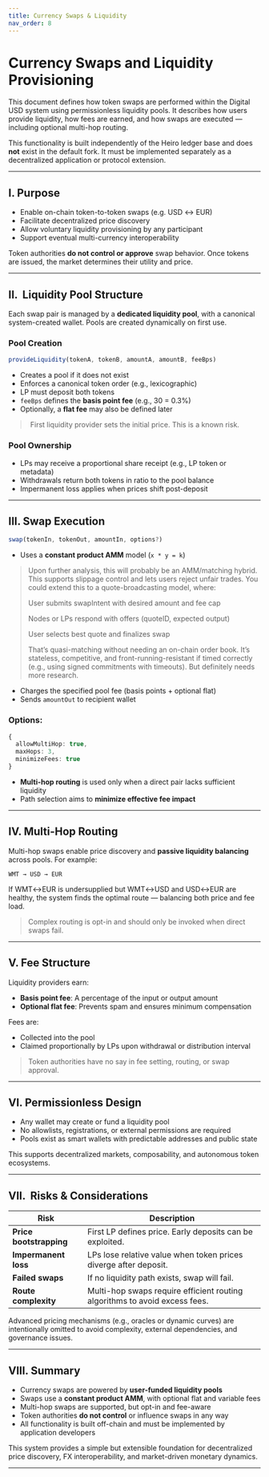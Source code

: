 ```yaml
---
title: Currency Swaps & Liquidity
nav_order: 8
---
```


#  Currency Swaps and Liquidity Provisioning

This document defines how token swaps are performed within the Digital USD system using permissionless liquidity pools. It describes how users provide liquidity, how fees are earned, and how swaps are executed — including optional multi-hop routing.

This functionality is built independently of the Heiro ledger base and does **not** exist in the default fork. It must be implemented separately as a decentralized application or protocol extension.

---

## I.  Purpose

- Enable on-chain token-to-token swaps (e.g. USD ↔ EUR)
- Facilitate decentralized price discovery
- Allow voluntary liquidity provisioning by any participant
- Support eventual multi-currency interoperability

Token authorities **do not control or approve** swap behavior. Once tokens are issued, the market determines their utility and price.

---

## II. ️ Liquidity Pool Structure

Each swap pair is managed by a **dedicated liquidity pool**, with a canonical system-created wallet. Pools are created dynamically on first use.

### Pool Creation

```ts
provideLiquidity(tokenA, tokenB, amountA, amountB, feeBps)
```

- Creates a pool if it does not exist
- Enforces a canonical token order (e.g., lexicographic)
- LP must deposit both tokens
- `feeBps` defines the **basis point fee** (e.g., 30 = 0.3%)
- Optionally, a **flat fee** may also be defined later

> ️ First liquidity provider sets the initial price. This is a known risk.

### Pool Ownership
- LPs may receive a proportional share receipt (e.g., LP token or metadata)
- Withdrawals return both tokens in ratio to the pool balance
- Impermanent loss applies when prices shift post-deposit

---

## III.  Swap Execution

```ts
swap(tokenIn, tokenOut, amountIn, options?)
```

- Uses a **constant product AMM** model (`x * y = k`)
>Upon further analysis, this will probably be an AMM/matching hybrid.
>This supports slippage control and lets users reject unfair trades. You could extend this to a quote-broadcasting model, where:
>
>User submits swapIntent with desired amount and fee cap
>
>Nodes or LPs respond with offers (quoteID, expected output)
>
>User selects best quote and finalizes swap
>
>That’s quasi-matching without needing an on-chain order book. It’s stateless, competitive, and front-running-resistant if timed correctly (e.g., using signed commitments with timeouts).
>But definitely needs more research.
- Charges the specified pool fee (basis points + optional flat)
- Sends `amountOut` to recipient wallet

### Options:
```ts
{
  allowMultiHop: true,
  maxHops: 3,
  minimizeFees: true
}
```

- **Multi-hop routing** is used only when a direct pair lacks sufficient liquidity
- Path selection aims to **minimize effective fee impact**

---

## IV.  Multi-Hop Routing

Multi-hop swaps enable price discovery and **passive liquidity balancing** across pools. For example:

```
WMT → USD → EUR
```

If WMT↔EUR is undersupplied but WMT↔USD and USD↔EUR are healthy, the system finds the optimal route — balancing both price and fee load.

> Complex routing is opt-in and should only be invoked when direct swaps fail.

---

## V.  Fee Structure

Liquidity providers earn:
- **Basis point fee**: A percentage of the input or output amount
- **Optional flat fee**: Prevents spam and ensures minimum compensation

Fees are:
- Collected into the pool
- Claimed proportionally by LPs upon withdrawal or distribution interval

> Token authorities have no say in fee setting, routing, or swap approval.

---

## VI.  Permissionless Design

- Any wallet may create or fund a liquidity pool
- No allowlists, registrations, or external permissions are required
- Pools exist as smart wallets with predictable addresses and public state

This supports decentralized markets, composability, and autonomous token ecosystems.

---

## VII. ️ Risks & Considerations

| Risk | Description |
|------|-------------|
| **Price bootstrapping** | First LP defines price. Early deposits can be exploited. |
| **Impermanent loss** | LPs lose relative value when token prices diverge after deposit. |
| **Failed swaps** | If no liquidity path exists, swap will fail. |
| **Route complexity** | Multi-hop swaps require efficient routing algorithms to avoid excess fees. |

Advanced pricing mechanisms (e.g., oracles or dynamic curves) are intentionally omitted to avoid complexity, external dependencies, and governance issues.

---

## VIII.  Summary

- Currency swaps are powered by **user-funded liquidity pools**
- Swaps use a **constant product AMM**, with optional flat and variable fees
- Multi-hop swaps are supported, but opt-in and fee-aware
- Token authorities **do not control** or influence swaps in any way
- All functionality is built off-chain and must be implemented by application developers

This system provides a simple but extensible foundation for decentralized price discovery, FX interoperability, and market-driven monetary dynamics.

---

